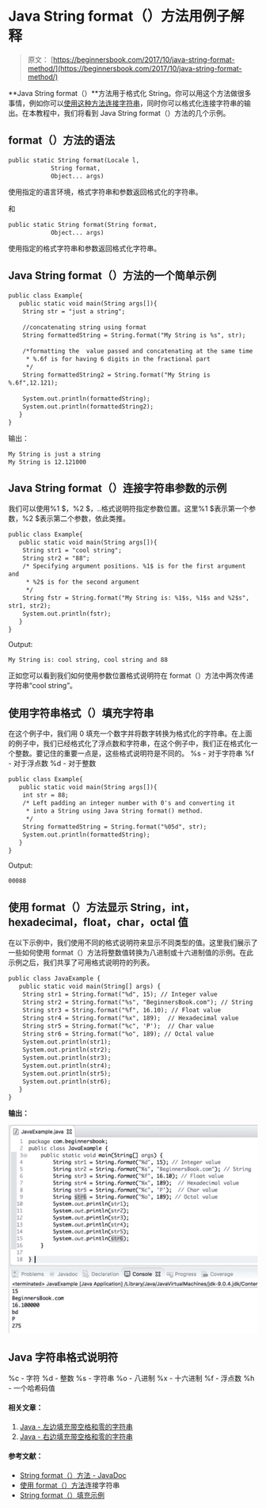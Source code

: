 # Java String format（）方法用例子解释

> 原文： [https://beginnersbook.com/2017/10/java-string-format-method/](https://beginnersbook.com/2017/10/java-string-format-method/)

**Java String format（）**方法用于格式化 String。你可以用这个方法做很多事情，例如你可以[使用这种方法连接字符串](https://beginnersbook.com/2013/12/java-string-concat-method-example/)，同时你可以格式化连接字符串的输出。在本教程中，我们将看到 Java String format（）方法的几个示例。

## format（）方法的语法

```
public static String format(Locale l,
            String format,
            Object... args)
```

使用指定的语言环境，格式字符串和参数返回格式化的字符串。

和

```
public static String format(String format,
            Object... args)

```

使用指定的格式字符串和参数返回格式化字符串。

## Java String format（）方法的一个简单示例

```
public class Example{  
   public static void main(String args[]){  
	String str = "just a string";  

	//concatenating string using format
	String formattedString = String.format("My String is %s", str);  

	/*formatting the  value passed and concatenating at the same time
	 * %.6f is for having 6 digits in the fractional part
	 */
	String formattedString2 = String.format("My String is %.6f",12.121);

	System.out.println(formattedString); 
	System.out.println(formattedString2);  
   }
}
```

输出：

```
My String is just a string
My String is 12.121000
```

## Java String format（）连接字符串参数的示例

我们可以使用%1 $，%2 $，..格式说明符指定参数位置。这里%1 $表示第一个参数，%2 $表示第二个参数，依此类推。

```
public class Example{  
   public static void main(String args[]){  
	String str1 = "cool string";
	String str2 = "88";
	/* Specifying argument positions. %1$ is for the first argument and
	 * %2$ is for the second argument
	 */
	String fstr = String.format("My String is: %1$s, %1$s and %2$s", str1, str2);
	System.out.println(fstr);
   }
}
```

Output:

```
My String is: cool string, cool string and 88
```

正如您可以看到我们如何使用参数位置格式说明符在 format（）方法中两次传递字符串“cool string”。

## 使用字符串格式（）填充字符串

在这个例子中，我们用 0 填充一个数字并将数字转换为格式化的字符串。在上面的例子中，我们已经格式化了浮点数和字符串，在这个例子中，我们正在格式化一个整数。要记住的重要一点是，这些格式说明符是不同的。
%s - 对于字符串
%f - 对于浮点数
%d - 对于整数

```
public class Example{  
   public static void main(String args[]){  
	int str = 88;
	/* Left padding an integer number with 0's and converting it
	 * into a String using Java String format() method.
	 */
	String formattedString = String.format("%05d", str);
	System.out.println(formattedString);
   }
}
```

Output:

```
00088
```

## 使用 format（）方法显示 String，int，hexadecimal，float，char，octal 值

在以下示例中，我们使用不同的格式说明符来显示不同类型的值。这里我们展示了一些如何使用 format（）方法将整数值转换为八进制或十六进制值的示例。在此示例之后，我们共享了可用格式说明符的列表。

```
public class JavaExample {  
   public static void main(String[] args) {  
	String str1 = String.format("%d", 15); // Integer value  
	String str2 = String.format("%s", "BeginnersBook.com"); // String  
	String str3 = String.format("%f", 16.10); // Float value  
	String str4 = String.format("%x", 189);  // Hexadecimal value  
	String str5 = String.format("%c", 'P');  // Char value  
	String str6 = String.format("%o", 189); // Octal value
	System.out.println(str1);  
	System.out.println(str2);  
	System.out.println(str3);  
	System.out.println(str4);  
	System.out.println(str5);  
	System.out.println(str6); 
   }  
}
```

**输出：**

![Java String format method example](img/96cc0c98cb68dc8189c4b83e68e94002.jpg)

## Java 字符串格式说明符

%c - 字符
%d - 整数
%s - 字符串
%o - 八进制
%x - 十六进制
%f - 浮点数
%h - 一个哈希码值

#### 相关文章：

1.  [Java - 左边填充带空格和零的字符串](https://beginnersbook.com/2014/07/java-left-padding-a-string-with-spaces-and-zeros/)
2.  [Java - 右边填充带空格和零的字符串](https://beginnersbook.com/2014/07/java-right-padding-a-string-with-spaces-and-zeros/)

#### 参考文献：

*   [String format（）方法 - JavaDoc](https://docs.oracle.com/javase/7/docs/api/java/lang/String.html#format(java.util.Locale,%20java.lang.String,%20java.lang.Object...))
*   [使用 format（）方法](https://docs.oracle.com/javase/1.5.0/docs/api/java/util/Formatter.html#syntax)连接字符串
*   [String format（）填充示例](https://stackoverflow.com/questions/22416578/how-to-use-string-format-in-java)